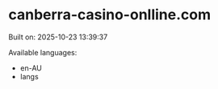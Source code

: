 # canberra-casino-onlline.com



Built on: 2025-10-23 13:39:37

Available languages:
- en-AU
- langs
